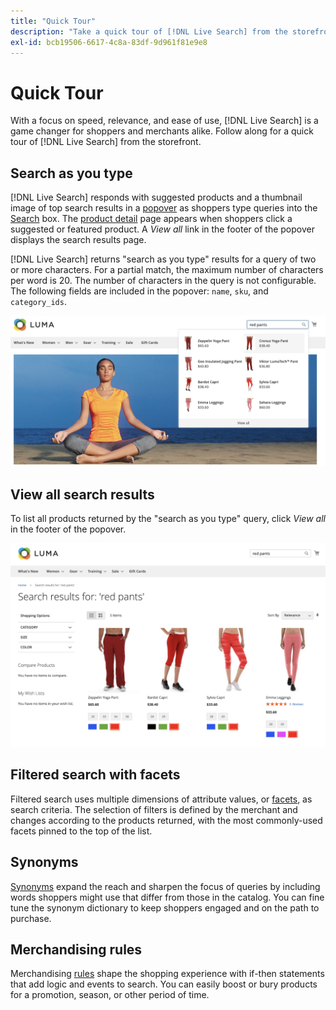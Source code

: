```yaml
---
title: "Quick Tour"
description: "Take a quick tour of [!DNL Live Search] from the storefront."
exl-id: bcb19506-6617-4c8a-83df-9d961f81e9e8
---
```

# Quick Tour

With a focus on speed, relevance, and ease of use, [!DNL Live Search] is a game changer for shoppers and merchants alike. Follow along for a quick tour of [!DNL Live Search] from the storefront.

## Search as you type

[!DNL Live Search] responds with suggested products and a thumbnail image of top search results in a [popover](storefront-popover.md) as shoppers type queries into the [Search](https://experienceleague.adobe.com/docs/commerce-admin/catalog/catalog/search/search.html#quick-search) box. The [product detail](https://experienceleague.adobe.com/docs/commerce-admin/start/storefront/storefront.html#product-page) page appears when shoppers  click a suggested or featured product. A _View all_ link in the footer of the popover displays the search results page.

[!DNL Live Search] returns "search as you type" results for a query of two or more characters. For a partial match, the maximum number of characters per word is 20. The number of characters in the query is not configurable. The following fields are included in the popover: `name`, `sku`, and `category_ids`.

![Example storefront - search as you type](assets/storefront-search-as-you-type.png)

## View all search results

To list all products returned by the "search as you type" query, click _View all_ in the footer of the popover.

![Example storefront - price facets](assets/storefront-view-all-search-results.png)

## Filtered search with facets

Filtered search uses multiple dimensions of attribute values, or [facets](facets.md), as search criteria. The selection of filters is defined by the merchant and changes according to the products returned, with the most commonly-used facets pinned to the top of the list.

## Synonyms

[Synonyms](synonyms.md) expand the reach and sharpen the focus of queries by including words shoppers might use that differ from those in the catalog. You can fine tune the synonym dictionary to keep shoppers engaged and on the path to purchase.

## Merchandising rules

Merchandising [rules](rules.md) shape the shopping experience with if-then statements that add logic and events to search. You can easily boost or bury products for a promotion, season, or other period of time.
